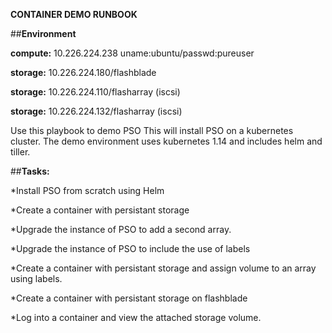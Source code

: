 
**CONTAINER DEMO RUNBOOK**

##**Environment**

**compute:** 10.226.224.238 uname:ubuntu/passwd:pureuser

**storage:** 10.226.224.180/flashblade

**storage:** 10.226.224.110/flasharray (iscsi)

**storage:** 10.226.224.132/flasharray (iscsi)


Use this playbook to demo PSO
This will install PSO on a kubernetes cluster. 
The demo environment uses kubernetes 1.14 and includes helm and tiller.  

##**Tasks:** 

*Install PSO from scratch using Helm

*Create a container with persistant storage 

*Upgrade the instance of PSO to add a second array. 

*Upgrade the instance of PSO to include the use of labels

*Create a container with persistant storage and assign volume to an array using labels.

*Create a container with persistant storage on flashblade

*Log into a container and view the attached storage volume. 
